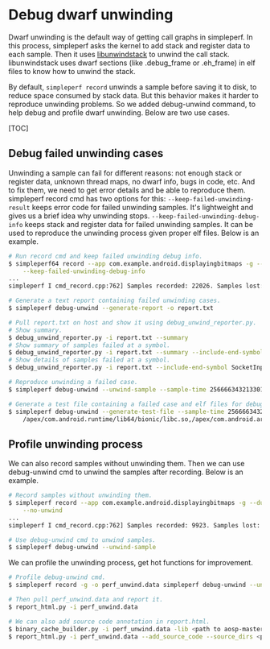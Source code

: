# Debug dwarf unwinding

Dwarf unwinding is the default way of getting call graphs in simpleperf. In this process,
simpleperf asks the kernel to add stack and register data to each sample. Then it uses
[libunwindstack](https://cs.android.com/android/platform/superproject/+/master:system/unwinding/libunwindstack/)
to unwind the call stack. libunwindstack uses dwarf sections (like .debug_frame or .eh_frame) in
elf files to know how to unwind the stack.

By default, `simpleperf record` unwinds a sample before saving it to disk, to reduce space consumed
by stack data. But this behavior makes it harder to reproduce unwinding problems. So we added
debug-unwind command, to help debug and profile dwarf unwinding. Below are two use cases.

[TOC]

## Debug failed unwinding cases

Unwinding a sample can fail for different reasons: not enough stack or register data, unknown
thread maps, no dwarf info, bugs in code, etc. And to fix them, we need to get error details
and be able to reproduce them. simpleperf record cmd has two options for this:
`--keep-failed-unwinding-result` keeps error code for failed unwinding samples. It's lightweight
and gives us a brief idea why unwinding stops.
`--keep-failed-unwinding-debug-info` keeps stack and register data for failed unwinding samples. It
can be used to reproduce the unwinding process given proper elf files. Below is an example.

```sh
# Run record cmd and keep failed unwinding debug info.
$ simpleperf64 record --app com.example.android.displayingbitmaps -g --duration 10 \
    --keep-failed-unwinding-debug-info
...
simpleperf I cmd_record.cpp:762] Samples recorded: 22026. Samples lost: 0.

# Generate a text report containing failed unwinding cases.
$ simpleperf debug-unwind --generate-report -o report.txt

# Pull report.txt on host and show it using debug_unwind_reporter.py.
# Show summary.
$ debug_unwind_reporter.py -i report.txt --summary
# Show summary of samples failed at a symbol.
$ debug_unwind_reporter.py -i report.txt --summary --include-end-symbol SocketInputStream_socketRead0
# Show details of samples failed at a symbol.
$ debug_unwind_reporter.py -i report.txt --include-end-symbol SocketInputStream_socketRead0

# Reproduce unwinding a failed case.
$ simpleperf debug-unwind --unwind-sample --sample-time 256666343213301

# Generate a test file containing a failed case and elf files for debugging it.
$ simpleperf debug-unwind --generate-test-file --sample-time 256666343213301 --keep-binaries-in-test-file \
    /apex/com.android.runtime/lib64/bionic/libc.so,/apex/com.android.art/lib64/libopenjdk.so -o test.data
```

## Profile unwinding process

We can also record samples without unwinding them. Then we can use debug-unwind cmd to unwind the
samples after recording. Below is an example.

```sh
# Record samples without unwinding them.
$ simpleperf record --app com.example.android.displayingbitmaps -g --duration 10 \
    --no-unwind
...
simpleperf I cmd_record.cpp:762] Samples recorded: 9923. Samples lost: 0.

# Use debug-unwind cmd to unwind samples.
$ simpleperf debug-unwind --unwind-sample
```

We can profile the unwinding process, get hot functions for improvement.

```sh
# Profile debug-unwind cmd.
$ simpleperf record -g -o perf_unwind.data simpleperf debug-unwind --unwind-sample --skip-sample-print

# Then pull perf_unwind.data and report it.
$ report_html.py -i perf_unwind.data

# We can also add source code annotation in report.html.
$ binary_cache_builder.py -i perf_unwind.data -lib <path to aosp-master>/out/target/product/<device-name>/symbols/system
$ report_html.py -i perf_unwind.data --add_source_code --source_dirs <path to aosp-master>/system/
```
